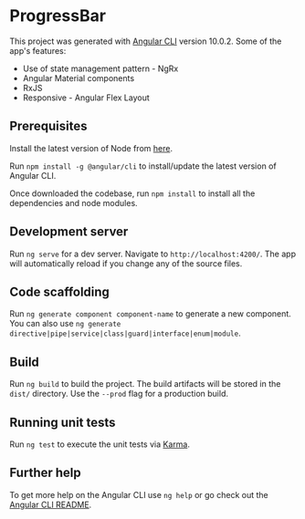 # ProgressBar

This project was generated with [Angular CLI](https://github.com/angular/angular-cli) version 10.0.2.
Some of the app's features:

- Use of state management pattern - NgRx
- Angular Material components
- RxJS
- Responsive - Angular Flex Layout

## Prerequisites

Install the latest version of Node from [here](https://nodejs.org/en/).

Run `npm install -g @angular/cli` to install/update the latest version of Angular CLI.

Once downloaded the codebase, run `npm install` to install all the dependencies and node modules.

## Development server

Run `ng serve` for a dev server. Navigate to `http://localhost:4200/`. The app will automatically reload if you change any of the source files.

## Code scaffolding

Run `ng generate component component-name` to generate a new component. You can also use `ng generate directive|pipe|service|class|guard|interface|enum|module`.

## Build

Run `ng build` to build the project. The build artifacts will be stored in the `dist/` directory. Use the `--prod` flag for a production build.

## Running unit tests

Run `ng test` to execute the unit tests via [Karma](https://karma-runner.github.io).


## Further help

To get more help on the Angular CLI use `ng help` or go check out the [Angular CLI README](https://github.com/angular/angular-cli/blob/master/README.md).
